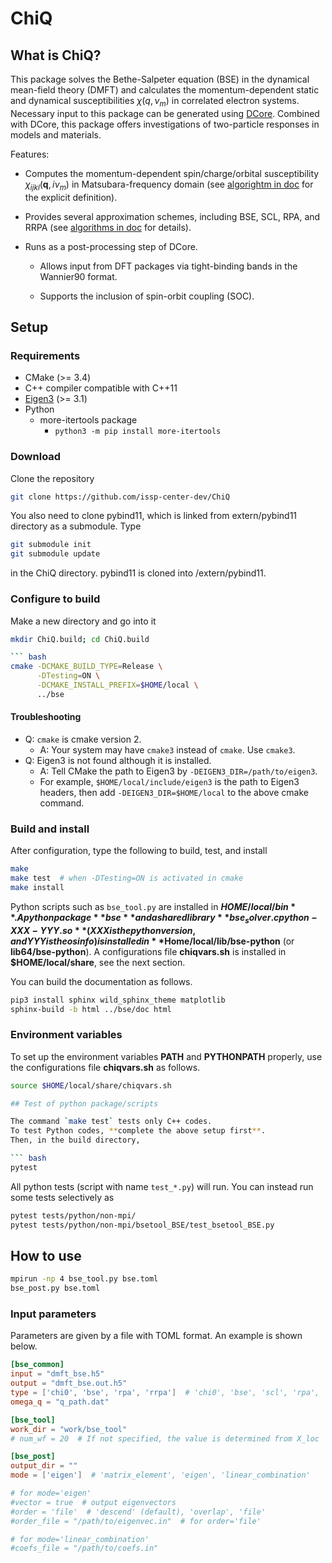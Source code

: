# ChiQ

## What is ChiQ?

This package solves the Bethe-Salpeter equation (BSE) in the dynamical mean-field theory (DMFT) and calculates the momentum-dependent static and dynamical susceptibilities $\chi(q,\nu_m)$ in correlated electron systems.
Necessary input to this package can be generated using [DCore](https://github.com/issp-center-dev/DCore). Combined with DCore, this package offers investigations of two-particle responses in models and materials.

Features:

- Computes the momentum-dependent spin/charge/orbital susceptibility $\chi_{ijkl}(\boldsymbol{q}, i\nu_m)$ in Matsubara-frequency domain (see [algorightm in doc](doc/algorithms.rst) for the explicit definition).

- Provides several approximation schemes, including BSE, SCL, RPA, and RRPA (see [algorithms in doc](doc/altorithms.rst) for details).

- Runs as a post-processing step of DCore.

  - Allows input from DFT packages via tight-binding bands in the Wannier90 format.

  - Supports the inclusion of spin-orbit coupling (SOC).

## Setup

### Requirements

- CMake (>= 3.4)
- C++ compiler compatible with C++11
- [Eigen3](https://eigen.tuxfamily.org/index.php?title=Main_Page) (>= 3.1)
- Python
  - more-itertools package
    - `python3 -m pip install more-itertools`

### Download

Clone the repository

``` bash
git clone https://github.com/issp-center-dev/ChiQ
```

You also need to clone pybind11, which is linked from extern/pybind11 directory as a submodule. Type

``` bash
git submodule init
git submodule update
```

in the ChiQ directory. pybind11 is cloned into /extern/pybind11.

### Configure to build

Make a new directory and go into it

``` bash
mkdir ChiQ.build; cd ChiQ.build

``` bash
cmake -DCMAKE_BUILD_TYPE=Release \
      -DTesting=ON \
      -DCMAKE_INSTALL_PREFIX=$HOME/local \
      ../bse
```

#### Troubleshooting

- Q: `cmake` is cmake version 2.
  - A: Your system may have `cmake3` instead of `cmake`. Use `cmake3`.
- Q: Eigen3 is not found although it is installed.
  - A: Tell CMake the path to Eigen3 by `-DEIGEN3_DIR=/path/to/eigen3`.
  - For example, `$HOME/local/include/eigen3` is the path to Eigen3 headers, then add `-DEIGEN3_DIR=$HOME/local` to the above cmake command.

### Build and install

After configuration, type the following to build, test, and install

``` bash
make
make test  # when -DTesting=ON is activated in cmake
make install
```

Python scripts such as `bse_tool.py` are installed in **$HOME/local/bin**.
A python package **bse** and a shared library **bse_solver.cpython-XXX-YYY.so** (XXX is the python version, and YYY is the os info) is installed in **$Home/local/lib/bse-python** (or **lib64/bse-python**).
A configurations file **chiqvars.sh** is installed in **$HOME/local/share**, see the next section.

You can build the documentation as follows.

``` bash
pip3 install sphinx wild_sphinx_theme matplotlib
sphinx-build -b html ../bse/doc html
```

### Environment variables

To set up the environment variables **PATH** and **PYTHONPATH** properly, use the configurations file **chiqvars.sh** as follows.

``` bash
source $HOME/local/share/chiqvars.sh

## Test of python package/scripts

The command `make test` tests only C++ codes.
To test Python codes, **complete the above setup first**.
Then, in the build directory,

``` bash
pytest
```

All python tests (script with name `test_*.py`) will run.
You can instead run some tests selectively as

``` bash
pytest tests/python/non-mpi/
pytest tests/python/non-mpi/bsetool_BSE/test_bsetool_BSE.py
```

## How to use

``` bash
mpirun -np 4 bse_tool.py bse.toml
bse_post.py bse.toml
```

### Input parameters

Parameters are given by a file with TOML format.
An example is shown below.

``` toml
[bse_common]
input = "dmft_bse.h5"
output = "dmft_bse.out.h5"
type = ['chi0', 'bse', 'rpa', 'rrpa']  # 'chi0', 'bse', 'scl', 'rpa', 'rrpa'
omega_q = "q_path.dat"

[bse_tool]
work_dir = "work/bse_tool"
# num_wf = 20  # If not specified, the value is determined from X_loc

[bse_post]
output_dir = ""
mode = ['eigen']  # 'matrix_element', 'eigen', 'linear_combination'

# for mode='eigen'
#vector = true  # output eigenvectors
#order = 'file'  # 'descend' (default), 'overlap', 'file'
#order_file = "/path/to/eigenvec.in"  # for order='file'

# for mode='linear_combination'
#coefs_file = "/path/to/coefs.in"
```
